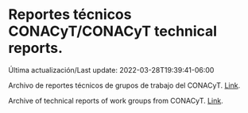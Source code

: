 # Reportes técnicos CONACyT/CONACyT technical reports.

Última actualización/Last update: 2022-03-28T19:39:41-06:00

Archivo de reportes técnicos de grupos de trabajo del CONACyT. [Link](https://salud.conacyt.mx/coronavirus/investigacion/productos/).

Archive of technical reports of work groups from CONACyT. [Link](https://salud.conacyt.mx/coronavirus/investigacion/productos/).
